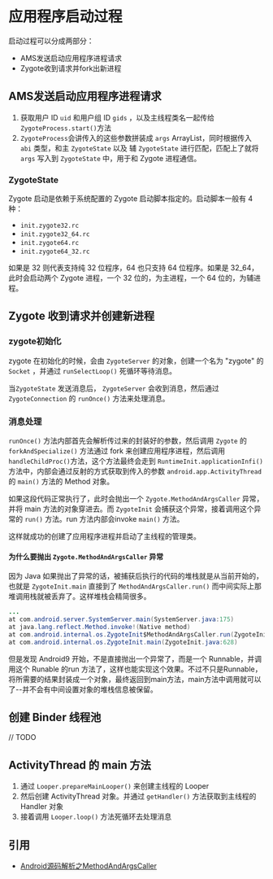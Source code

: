 # 应用程序启动过程

启动过程可以分成两部分：

- AMS发送启动应用程序进程请求
- Zygote收到请求并fork出新进程

## AMS发送启动应用程序进程请求

1. 获取用户 ID `uid` 和用户组 ID `gids` ，以及主线程类名一起传给 `ZygoteProcess.start()`方法
2. `ZygoteProcess`会讲传入的这些参数拼装成 `args` ArrayList，同时根据传入 `abi` 类型，和主 `ZygoteState` 以及 辅 `ZygoteState` 进行匹配，匹配上了就将 `args` 写入到 `ZygoteState` 中，用于和 Zygote 进程通信。

### ZygoteState

Zygote 启动是依赖于系统配置的 Zygote 启动脚本指定的。启动脚本一般有 4 种：

- `init.zygote32.rc`
- `init.zygote32_64.rc`
- `init.zygote64.rc`
- `init.zygote64_32.rc`

 如果是 32 则代表支持纯 32 位程序，64 也只支持 64 位程序。如果是 32_64，此时会启动两个 Zygote 进程，一个 32 位的，为主进程，一个 64 位的，为辅进程。

## Zygote 收到请求并创建新进程

### zygote初始化

zygote 在初始化的时候，会由 `ZygoteServer` 的对象，创建一个名为 "zygote" 的 `Socket` ，并通过 `runSelectLoop()` 死循环等待消息。

当`ZygoteState` 发送消息后， `ZygoteServer` 会收到消息，然后通过 `ZygoteConnection` 的 `runOnce()` 方法来处理消息。

### 消息处理

`runOnce()` 方法内部首先会解析传过来的封装好的参数，然后调用 `Zygote` 的 `forkAndSpecialize()` 方法通过 fork 来创建应用程序进程，然后调用 `handleChildProc()`方法，这个方法最终会走到 `RuntimeInit.applicationInfi()` 方法中，内部会通过反射的方式获取到传入的参数 `android.app.ActivityThread` 的 `main()` 方法的 Method 对象。

如果这段代码正常执行了，此时会抛出一个 `Zygote.MethodAndArgsCaller` 异常，并将 main 方法的对象穿进去。而 `ZygoteInit` 会捕获这个异常，接着调用这个异常的 `run()` 方法。run 方法内部会invoke `main()` 方法。

这样就成功的创建了应用程序进程并启动了主线程的管理类。

#### 为什么要抛出 `Zygote.MethodAndArgsCaller` 异常

因为 Java 如果抛出了异常的话，被捕获后执行的代码的堆栈就是从当前开始的，也就是 `ZygoteInit.main` 直接到了 `MethodAndArgsCaller.run()`  而中间实际上那堆调用栈就被丢弃了。这样堆栈会精简很多。

```java
...
at com.android.server.SystemServer.main(SystemServer.java:175)
at java.lang.reflect.Method.invoke!(Native method)
at com.android.internal.os.ZygoteInit$MethodAndArgsCaller.run(ZygoteInit.java:738)
at com.android.internal.os.ZygoteInit.main(ZygoteInit.java:628)
```



但是发现 Android9 开始，不是直接抛出一个异常了，而是一个 Runnable，并调用这个 Runable 的run 方法了，这样也能实现这个效果。不过不只是Runnable，将所需要的结果封装成一个对象，最终返回到main方法，main方法中调用就可以了--并不会有中间设置对象的堆栈信息被保留。



## 创建 Binder 线程池

// TODO



## ActivityThread 的 main 方法

1. 通过 `Looper.prepareMainLooper()` 来创建主线程的 Looper
2. 然后创建 ActivityThread 对象。并通过 `getHandler()` 方法获取到主线程的 Handler 对象
3. 接着调用 `Looper.loop()` 方法死循环去处理消息



## 引用

- [Android源码解析之MethodAndArgsCaller](https://juejin.cn/post/6844903839229804551)